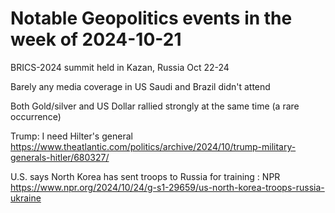 # Notable Geopolitics events in the week of 2024-10-21

BRICS-2024 summit held in Kazan, Russia
Oct 22-24

Barely any media coverage in US
Saudi and Brazil didn't attend 

Both Gold/silver and US Dollar rallied strongly at the same time (a rare occurrence)

Trump: I need Hilter's general
https://www.theatlantic.com/politics/archive/2024/10/trump-military-generals-hitler/680327/

U.S. says North Korea has sent troops to Russia for training : NPR
https://www.npr.org/2024/10/24/g-s1-29659/us-north-korea-troops-russia-ukraine 




